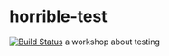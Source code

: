 # horrible-test
[![Build Status](https://travis-ci.org/mohammedmatar/horrible-test.svg?branch=master)](https://travis-ci.org/mohammedmatar/horrible-test)
a workshop about testing
